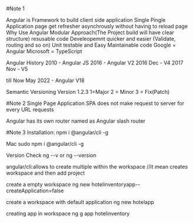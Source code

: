 #Note 1

Angular is Framework to build client side application
Single Pingle Application page get refresher asynchrously without having to reload page
Why Use Angular
Modular Approach(The Project build will have clear structure)
resusable code
Develeopemnt quicker and easier (Validate, routing and so on)
Unit testable and Easy Maintainable code
Google = Angular
Microsoft = TypeScript

Angular History
2010 - Angular JS
2016 - Angular V2
2016 Dec - V4
2017 Nov - V5

till Now May 2022 - Angular V18 

Semantic Versioning Version 1.2.3
1=Major 2 = Minor 3 = Fix(Patch)


#Note 2
Single Page Application
SPA does not make request to server for every URL requests

Angular has its own router named as Angular slash router


#Note 3
Installation: npm i @angular/cli -g

Mac
sudo npm i @angular/cli -g

Version Check
ng --v
or
ng --version

angular/cli:allows to create multiple within the workspace
//it mean creates workspace and then add project

create a empty workspace
ng new hotelinventoryapp--createApplication=false

create a workspace with default application
ng new hotelapp

creating app in workspace
ng g app hotelinventory